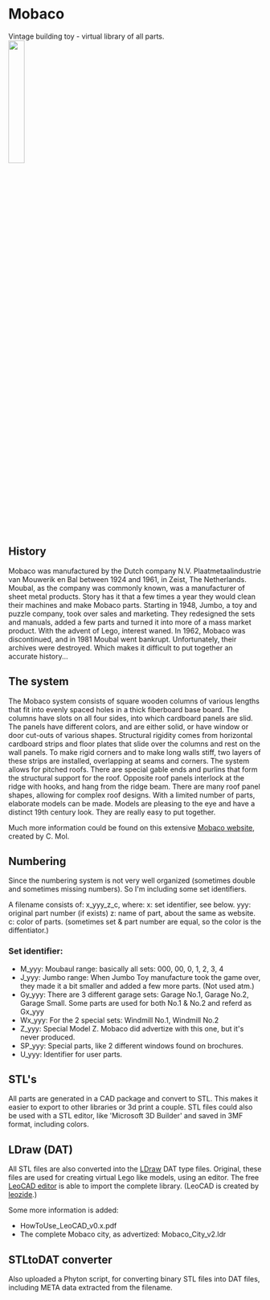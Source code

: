 # Mobaco
Vintage building toy - virtual library of all parts.
<br><img src="https://user-images.githubusercontent.com/66367852/130675242-68ae032c-c97c-4cf9-8ed1-f8d71ee7b658.png" width="25%" height="25%">

## History
Mobaco was manufactured by the Dutch company N.V. Plaatmetaalindustrie van Mouwerik en Bal between 1924 and 1961, in Zeist, The Netherlands.
Moubal, as the company was commonly known, was a manufacturer of sheet metal products. Story has it that a few times a year they would clean their machines and make Mobaco parts.
Starting in 1948, Jumbo, a toy and puzzle company, took over sales and marketing. They redesigned the sets and manuals, added a few parts and turned it into more of a mass market product.
With the advent of Lego, interest waned. In 1962, Mobaco was discontinued, and in 1981 Moubal went bankrupt. Unfortunately, their archives were destroyed. Which makes it difficult to put together an accurate history...

## The system
The Mobaco system consists of square wooden columns of various lengths that fit into evenly spaced holes in a thick fiberboard base board. The columns have slots on all four sides, into which cardboard panels are slid. The panels have different colors, and are either solid, or have window or door cut-outs of various shapes.
Structural rigidity comes from horizontal cardboard strips and floor plates that slide over the columns and rest on the wall panels. To make rigid corners and to make long walls stiff, two layers of these strips are installed, overlapping at seams and corners.
The system allows for pitched roofs. There are special gable ends and purlins that form the structural support for the roof. Opposite roof panels interlock at the ridge with hooks, and hang from the ridge beam. There are many roof panel shapes, allowing for complex roof designs.
With a limited number of parts, elaborate models can be made. Models are pleasing to the eye and have a distinct 19th century look. They are really easy to put together.

Much more information could be found on this extensive [Mobaco website](https://mol8.home.xs4all.nl/MOBACO_Seamonkey/Home.html), created by C. Mol.

## Numbering
Since the numbering system is not very well organized (sometimes double and sometimes missing numbers).
So I'm including some set identifiers.

A filename consists of: x_yyy_z_c, where:
x: set identifier, see below.
yyy: original part number (if exists)
z: name of part, about the same as website.
c: color of parts. (sometimes set & part number are equal, so the color is the diffentiator.)

### Set identifier:
* M_yyy:  Moubaul range: basically all sets: 000, 00, 0, 1, 2, 3, 4
* J_yyy:  Jumbo range: When Jumbo Toy manufacture took the game over, they made it a bit smaller and added a few more parts. (Not used atm.)
* Gy_yyy: There are 3 different garage sets: Garage No.1, Garage No.2, Garage Small. Some parts are used for both No.1 & No.2 and referd as Gx_yyy
* Wx_yyy: For the 2 special sets: Windmill No.1, Windmill No.2
* Z_yyy:  Special Model Z. Mobaco did advertize with this one, but it's never produced.
* SP_yyy: Special parts, like 2 different windows found on brochures.
* U_yyy:  Identifier for user parts.

## STL's
All parts are generated in a CAD package and convert to STL.
This makes it easier to export to other libraries or 3d print a couple.
STL files could also be used with a STL editor, like 'Microsoft 3D Builder' and saved in 3MF format, including colors.

## LDraw (DAT)
All STL files are also converted into the [LDraw](https://ldraw.org/) DAT type files.
Original, these files are used for creating virtual Lego like models, using an editor.
The free [LeoCAD editor](https://www.leocad.org/) is able to import the complete library.
(LeoCAD is created by [leozide](https://github.com/leozide/leocad).)

Some more information is added:
* HowToUse_LeoCAD_v0.x.pdf
* The complete Mobaco city, as advertized: Mobaco_City_v2.ldr

## STLtoDAT converter
Also uploaded a Phyton script, for converting binary STL files into DAT files, including META data extracted from the filename.

